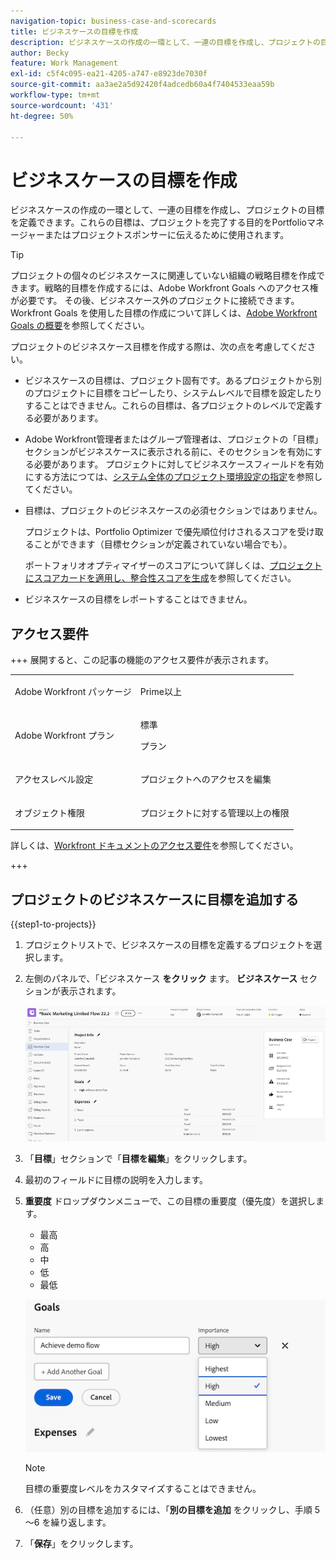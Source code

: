 ```yaml
---
navigation-topic: business-case-and-scorecards
title: ビジネスケースの目標を作成
description: ビジネスケースの作成の一環として、一連の目標を作成し、プロジェクトの目標を定義できます。ビジネスケースの目的は、プロジェクトを完了する目的をポートフォリオマネージャーまたはプロジェクトスポンサーに伝えるために使用されます。
author: Becky
feature: Work Management
exl-id: c5f4c095-ea21-4205-a747-e8923de7030f
source-git-commit: aa3ae2a5d92420f4adcedb60a4f7404533eaa59b
workflow-type: tm+mt
source-wordcount: '431'
ht-degree: 50%

---
```


# ビジネスケースの目標を作成

<!-- Audited: 6/2025 -->

ビジネスケースの作成の一環として、一連の目標を作成し、プロジェクトの目標を定義できます。これらの目標は、プロジェクトを完了する目的をPortfolioマネージャーまたはプロジェクトスポンサーに伝えるために使用されます。

<!--
<p data-mc-conditions="QuicksilverOrClassic.Draft mode">(NOTE: below snippet: NWE only, not classic)</p>
-->

>[!TIP]
>
>プロジェクトの個々のビジネスケースに関連していない組織の戦略目標を作成できます。戦略的目標を作成するには、Adobe Workfront Goals へのアクセス権が必要です。 その後、ビジネスケース外のプロジェクトに接続できます。Workfront Goals を使用した目標の作成について詳しくは、[Adobe Workfront Goals の概要](../../../workfront-goals/goal-management/wf-goals-overview.md)を参照してください。

プロジェクトのビジネスケース目標を作成する際は、次の点を考慮してください。

* ビジネスケースの目標は、プロジェクト固有です。あるプロジェクトから別のプロジェクトに目標をコピーしたり、システムレベルで目標を設定したりすることはできません。これらの目標は、各プロジェクトのレベルで定義する必要があります。
* Adobe Workfront管理者またはグループ管理者は、プロジェクトの「目標」セクションがビジネスケースに表示される前に、そのセクションを有効にする必要があります。 プロジェクトに対してビジネスケースフィールドを有効にする方法につては、[システム全体のプロジェクト環境設定の指定](../../../administration-and-setup/set-up-workfront/configure-system-defaults/set-project-preferences.md)を参照してください。

* 目標は、プロジェクトのビジネスケースの必須セクションではありません。

  プロジェクトは、Portfolio Optimizer で優先順位付けされるスコアを受け取ることができます（目標セクションが定義されていない場合でも）。

  ポートフォリオオプティマイザーのスコアについて詳しくは、[プロジェクトにスコアカードを適用し、整合性スコアを生成](../../../manage-work/projects/define-a-business-case/apply-scorecard-to-project-to-generate-alignment-score.md)を参照してください。

* ビジネスケースの目標をレポートすることはできません。

## アクセス要件

+++ 展開すると、この記事の機能のアクセス要件が表示されます。

<table style="table-layout:auto"> 
 <col> 
 </col> 
 <col> 
 </col> 
 <tbody> 
  <tr> 
   <td role="rowheader"><p>Adobe Workfront パッケージ</p></td> 
   <td> <p>Prime以上</p>
  </tr> 
  <tr> 
   <td role="rowheader"><p>Adobe Workfront プラン</p></td>
   <td> 
   <p>標準</p> 
   <p>プラン </p> 
   </td> 
  </tr> 
  <tr> 
   <td role="rowheader">アクセスレベル設定</td> 
   <td> <p>プロジェクトへのアクセスを編集</p> </td> 
  </tr> 
  <tr> 
   <td role="rowheader"><p>オブジェクト権限</p></td> 
   <td> <p>プロジェクトに対する管理以上の権限</p> </td> 
  </tr> 
 </tbody> 
</table>

詳しくは、[Workfront ドキュメントのアクセス要件](/help/quicksilver/administration-and-setup/add-users/access-levels-and-object-permissions/access-level-requirements-in-documentation.md)を参照してください。

+++

## プロジェクトのビジネスケースに目標を追加する

{{step1-to-projects}}

1. プロジェクトリストで、ビジネスケースの目標を定義するプロジェクトを選択します。

1. 左側のパネルで、「ビジネスケース **をクリック** ます。 **ビジネスケース** セクションが表示されます。

   ![&#x200B; ビジネスケース情報 &#x200B;](assets/business-case-info.png)

1. 「**目標**」セクションで「**目標を編集**」をクリックします。

1. 最初のフィールドに目標の説明を入力します。

1. **重要度** ドロップダウンメニューで、この目標の重要度（優先度）を選択します。

   * 最高
   * 高
   * 中
   * 低
   * 最低

   ![&#x200B; 重要度 &#x200B;](assets/goals-section.png)

   >[!NOTE]
   >
   >目標の重要度レベルをカスタマイズすることはできません。

1. （任意）別の目標を追加するには、「**別の目標を追加** をクリックし、手順 5～6 を繰り返します。

1. 「**保存**」をクリックします。
